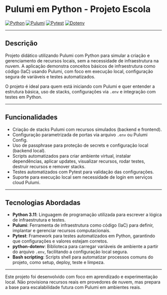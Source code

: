 # Pulumi em Python - Projeto Escola

[![Python](https://img.shields.io/badge/Python-Scripting-blue?style=flat-square&logo=python)](https://www.python.org/)
[![Pulumi](https://img.shields.io/badge/Pulumi-Infrastructure%20as%20Code-brightgreen?style=flat-square&logo=pulumi)](https://www.pulumi.com/)
[![Pytest](https://img.shields.io/badge/Pytest-Test%20Automation-orange?style=flat-square&logo=pytest)](https://docs.pytest.org/)
[![Dotenv](https://img.shields.io/badge/Dotenv-Env%20Configuration-yellowgreen?style=flat-square&logo=python)](https://pypi.org/project/python-dotenv/)


---

## Descrição

Projeto didático utilizando Pulumi com Python para simular a criação e gerenciamento de recursos locais, sem a necessidade de infraestrutura na nuvem. A aplicação demonstra conceitos básicos de infraestrutura como código (IaC) usando Pulumi, com foco em execução local, configuração segura de variáveis e testes automatizados. 

O projeto é ideal para quem está iniciando com Pulumi e quer entender a estrutura básica, uso de stacks, configurações via `.env` e integração com testes em Python.

---

## Funcionalidades

- Criação de stacks Pulumi com recursos simulados (backend e frontend).
- Configuração parametrizada de portas via arquivo `.env` ou Pulumi Config.
- Uso de passphrase para proteção de secrets e configuração local (backend local).
- Scripts automatizados para criar ambiente virtual, instalar dependências, aplicar updates, visualizar recursos, rodar testes, destruir recursos e remover stacks.
- Testes automatizados com Pytest para validação das configurações.
- Suporte para execução local sem necessidade de login em serviços cloud Pulumi.

---

## Tecnologias Abordadas

- **Python 3.11**: Linguagem de programação utilizada para escrever a lógica de infraestrutura e testes.
- **Pulumi**: Ferramenta de infraestrutura como código (IaC) para definir, implantar e gerenciar recursos computacionais.
- **Pytest**: Framework para testes automatizados em Python, garantindo que configurações e valores estejam corretos.
- **python-dotenv**: Biblioteca para carregar variáveis de ambiente a partir do arquivo `.env`, facilitando a configuração local segura.
- **Bash scripting**: Scripts shell para automatizar processos comuns do projeto, como setup, deploy, teste e limpeza.

---

Este projeto foi desenvolvido com foco em aprendizado e experimentação local. Não provisiona recursos reais em provedores de nuvem, mas prepara a base para escalabilidade futura com Pulumi em ambientes reais.

